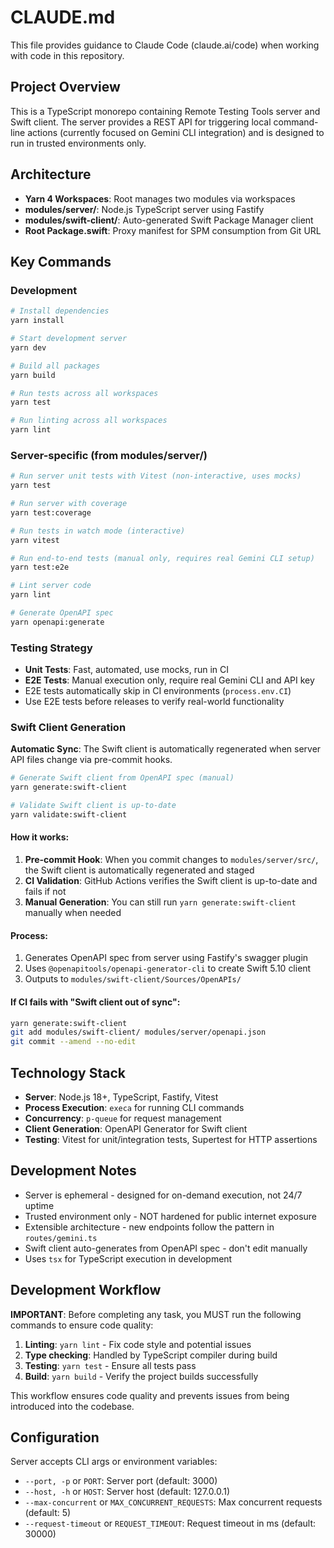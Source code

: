 # CLAUDE.md

This file provides guidance to Claude Code (claude.ai/code) when working with code in this repository.

## Project Overview

This is a TypeScript monorepo containing Remote Testing Tools server and Swift client. The server provides a REST API for triggering local command-line actions (currently focused on Gemini CLI integration) and is designed to run in trusted environments only.

## Architecture

- **Yarn 4 Workspaces**: Root manages two modules via workspaces
- **modules/server/**: Node.js TypeScript server using Fastify
- **modules/swift-client/**: Auto-generated Swift Package Manager client
- **Root Package.swift**: Proxy manifest for SPM consumption from Git URL

## Key Commands

### Development
```bash
# Install dependencies
yarn install

# Start development server
yarn dev

# Build all packages
yarn build

# Run tests across all workspaces
yarn test

# Run linting across all workspaces
yarn lint
```

### Server-specific (from modules/server/)
```bash
# Run server unit tests with Vitest (non-interactive, uses mocks)
yarn test

# Run server with coverage
yarn test:coverage

# Run tests in watch mode (interactive)
yarn vitest

# Run end-to-end tests (manual only, requires real Gemini CLI setup)
yarn test:e2e

# Lint server code
yarn lint

# Generate OpenAPI spec
yarn openapi:generate
```

### Testing Strategy

- **Unit Tests**: Fast, automated, use mocks, run in CI
- **E2E Tests**: Manual execution only, require real Gemini CLI and API key
- E2E tests automatically skip in CI environments (`process.env.CI`)
- Use E2E tests before releases to verify real-world functionality

### Swift Client Generation

**Automatic Sync**: The Swift client is automatically regenerated when server API files change via pre-commit hooks.

```bash
# Generate Swift client from OpenAPI spec (manual)
yarn generate:swift-client

# Validate Swift client is up-to-date
yarn validate:swift-client
```

#### How it works:
1. **Pre-commit Hook**: When you commit changes to `modules/server/src/`, the Swift client is automatically regenerated and staged
2. **CI Validation**: GitHub Actions verifies the Swift client is up-to-date and fails if not
3. **Manual Generation**: You can still run `yarn generate:swift-client` manually when needed

#### Process:
1. Generates OpenAPI spec from server using Fastify's swagger plugin
2. Uses `@openapitools/openapi-generator-cli` to create Swift 5.10 client
3. Outputs to `modules/swift-client/Sources/OpenAPIs/`

#### If CI fails with "Swift client out of sync":
```bash
yarn generate:swift-client
git add modules/swift-client/ modules/server/openapi.json
git commit --amend --no-edit
```

## Technology Stack

- **Server**: Node.js 18+, TypeScript, Fastify, Vitest
- **Process Execution**: `execa` for running CLI commands
- **Concurrency**: `p-queue` for request management
- **Client Generation**: OpenAPI Generator for Swift client
- **Testing**: Vitest for unit/integration tests, Supertest for HTTP assertions

## Development Notes

- Server is ephemeral - designed for on-demand execution, not 24/7 uptime
- Trusted environment only - NOT hardened for public internet exposure
- Extensible architecture - new endpoints follow the pattern in `routes/gemini.ts`
- Swift client auto-generates from OpenAPI spec - don't edit manually
- Uses `tsx` for TypeScript execution in development

## Development Workflow

**IMPORTANT**: Before completing any task, you MUST run the following commands to ensure code quality:

1. **Linting**: `yarn lint` - Fix code style and potential issues
2. **Type checking**: Handled by TypeScript compiler during build
3. **Testing**: `yarn test` - Ensure all tests pass
4. **Build**: `yarn build` - Verify the project builds successfully

This workflow ensures code quality and prevents issues from being introduced into the codebase.

## Configuration

Server accepts CLI args or environment variables:
- `--port, -p` or `PORT`: Server port (default: 3000)
- `--host, -h` or `HOST`: Server host (default: 127.0.0.1)  
- `--max-concurrent` or `MAX_CONCURRENT_REQUESTS`: Max concurrent requests (default: 5)
- `--request-timeout` or `REQUEST_TIMEOUT`: Request timeout in ms (default: 30000)